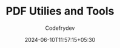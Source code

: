 ---
title: "PDF Utilies and Tools"
author: "Codefrydev"
weight: 100
date: 2024-06-10T11:57:15+05:30
dateString: June 2024
description: "To PDF Files" 
keywords: ["CFD","CodefryDev","Code Fry Dev","Csharp","application","Code Snippet","uses of Library" ]
hideMeta: true
---